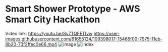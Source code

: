 # Smart Shower Prototype - AWS Smart City Hackathon

Video link: https://youtu.be/Sv7TQFETIvw
https://user-images.githubusercontent.com/61655124/109398017-15465f00-7975-11eb-8b20-73f2ffec0e66.mp4
![image](https://user-images.githubusercontent.com/61655124/109398047-31e29700-7975-11eb-9373-90bcbf11bf58.png)
![index](https://user-images.githubusercontent.com/61655124/109398051-35761e00-7975-11eb-86cb-d0dcc4f3a33f.jpeg)




